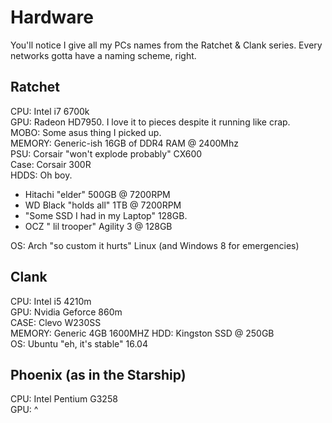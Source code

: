 Hardware
========

You'll notice I give all my PCs names from the Ratchet & Clank series. Every networks gotta have a naming scheme, right.

## Ratchet

CPU: Intel i7 6700k  
GPU: Radeon HD7950. I love it to pieces despite it running like crap.  
MOBO: Some asus thing I picked up.  
MEMORY: Generic-ish 16GB of DDR4 RAM @ 2400Mhz  
PSU: Corsair "won't explode probably" CX600  
Case: Corsair 300R  
HDDS: Oh boy.  
* Hitachi "elder" 500GB @ 7200RPM  
* WD Black "holds all" 1TB @ 7200RPM  
* "Some SSD I had in my Laptop" 128GB.  
* OCZ " lil trooper" Agility 3 @ 128GB

OS: Arch "so custom it hurts" Linux 
(and Windows 8 for emergencies)

## Clank

CPU: Intel i5 4210m  
GPU: Nvidia Geforce 860m  
CASE: Clevo W230SS  
MEMORY: Generic 4GB 1600MHZ 
HDD: Kingston SSD @ 250GB  
OS: Ubuntu "eh, it's stable" 16.04  

## Phoenix (as in the Starship)

CPU: Intel Pentium G3258  
GPU: ^  
